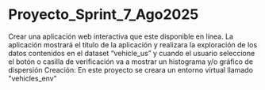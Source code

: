 # Proyecto_Sprint_7_Ago2025
Crear una aplicación web interactiva que este disponible en línea. La aplicación mostrará el título de la aplicación y realizara la exploración de los datos contenidos en el dataset “vehicle_us”  y cuando  el usuario seleccione el botón o casilla de verificación va  a mostrar un histograma y/o gráfico de dispersión Creación: En este proyecto se creara un entorno virtual llamado "vehicles_env" 

